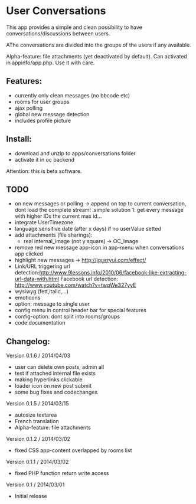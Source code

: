 # User Conversations #

This app provides a simple and clean possibility to have conversations/discussions between users.

AThe conversations are divided into the groups of the users if any available.

Alpha-feature: file attachments (yet deactivated by default). Can activated in appinfo/app.php. Use it with care.

## Features: 

 * currently only clean messages (no bbcode etc)
 * rooms for user groups
 * ajax polling
 * global new message detection
 * includes profile picture


## Install:
 * download and unzip to apps/conversations folder
 * activate it in oc backend

Attention: this is beta software.


## TODO 

* on new messages or polling -> append on top to current conversation, dont load the complete stream!
	.simple solution 1: get every message with higher IDs the current max id...
* integrate UserTimezone
* language sensitive date (after x days) if no userValue setted
* add attachments (file sharings):
	* real internal_image (not y square) -> OC_Image
* remove red new message app-icon in app-menu when conversations app clicked
* highlight new messages -> http://jqueryui.com/effect/
* Link/URL triggering
	url detection:http://www.9lessons.info/2010/06/facebook-like-extracting-url-data-with.html
    Facebook url detection: http://www.youtube.com/watch?v=twqWe327yyE
* wysiwyg (fett,italic,...)
* emoticons
* option: message to single user
* config menu in control header bar for special features
* config-option: dont split into rooms/groups
* code documentation

## Changelog:

Version 0.1.6 / 2014/04/03
* user can delete own posts, admin all
* test if attached internal file exists
* making hyperlinks clickable
* loader icon on new post submit
* some bug fixes and codechanges

Version 0.1.5 / 2014/03/15
 * autosize textarea
 * French translation
 * Alpha-feature: file attachments 

 Version 0.1.2 / 2014/03/02
 * fixed CSS app-content overlapped by rooms list

 Version 0.1.1 / 2014/03/02
 * fixed PHP function return write access

 Version 0.1 / 2014/03/01
 * Initial release